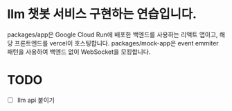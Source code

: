 # llm 챗봇 서비스 구현하는 연습입니다.
packages/app은 Google Cloud Run에 배포한 백엔드를 사용하는 리액트 앱이고, 해당 프론트엔드를 vercel이 호스팅합니다. packages/mock-app은 event emmiter 패턴을 사용하여 백엔드 없이 WebSocket을 모킹합니다.

# TODO
- [ ] llm api 붙이기
